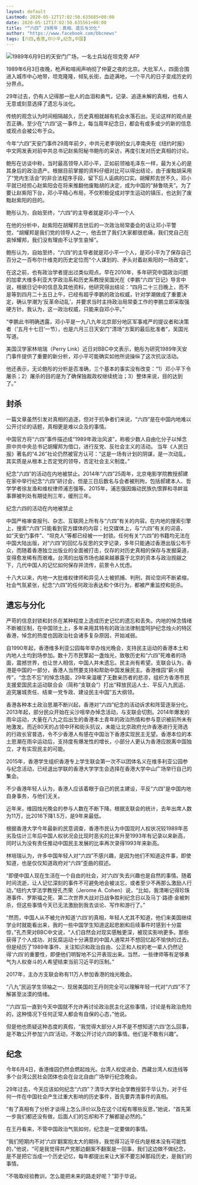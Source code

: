 ```yaml
---
layout: default
Lastmod: 2020-05-12T17:02:50.635685+00:00
date: 2020-05-12T17:02:50.635561+00:00
title: "“六四” 29周年：真相、遗忘与分化"
author: "https://www.facebook.com/bbcnews"
tags: [六四,香港,邓小平,纪念,中国]
---
```


 ![1989年6月9日的天安门广场，一名士兵站在坦克旁](https://images.weserv.nl/?url=https%3A//ichef.bbci.co.uk/news/320/cpsprodpb/0F10/production/_101865830_0b8dc897-17e2-4238-9eab-c67ea3173af9.jpg) AFP 

1989年6月3日夜晚，枪声和喧闹声响彻了仲夏之夜的北京。大批军人，四面合围进入城市中心地带，坦克隆隆，倾轧长街，血迹满地，一个平凡的日子变成历史的分界点。

29年过去，仍有人记得那一批人的血泪和勇气，记录、追逐未解的真相，也有人无意或刻意选择了遗忘与淡化。

传统的观念认为时间相隔越久，历史真相就越有机会水落石出。无论这样的观点是否正确，至少在“六四”这一事件上，每当周年纪念日，都会有或多或少的新的信息或观点会被公布于众。

今年“六四”天安门事件29周年前夕，中共元老李锐的女儿李南央在《纽约时报》中文网发表对前中共总书记赵紫阳秘书鲍彤的采访，再度引发对历史真相的讨论。

鲍彤在访谈中称，当时最高领导人邓小平，正如前领袖毛泽东一样，最为关心的是其身后的政治遗产。根据目前掌握的资料仔细对比可以得出结论，由于废黜胡采用了“党内生活会”的非合法程序手段，留下后人诟病的口实。胡耀邦去世不久，邓小平就已经担心赵紫阳会在将来推翻他废黜胡的决定，成为中国的“赫鲁晓夫”。为了要让赵紫阳下台，邓小平精心布局，不仅积极促成对学生运动的镇压，也达到了废黜赵紫阳的目的。

鲍彤认为，自始至终，“六四”的主导者就是邓小平一个人

在他的分析中，赵紫阳在胡耀邦去世后的一次政治局常委会的话让邓小平警觉，“胡耀邦是我们党的领导人之一，他去世了我们大家都很悲痛，我们党自己在哀悼耀邦，我们没有理由不让学生哀悼”。

鲍彤认为，自始至终，“六四”的主导者就是邓小平一个人，是邓小平为了保存自己百分之一百布尔什维克的历史定位而“个人谋划的、矛头对着赵紫阳的一场政变”。

在这之前，也有政治学者提出过类似观点。早在2010年，多年研究中国政治问题的加拿大维多利亚大学政治系和历史系教授吴国光在《李鹏“六四”日记》导言中说，根据日记中的信息及其他资料，他研究得出结论：“四月二十三日晚上，而不是等到四月二十五日上午，已经有超乎李鹏的政治权威，针对学潮做成了重要决定，确认学潮为‘反革命动乱’，并要求当时主持政治局常委工作的李鹏立即采取强硬方针。我认为，这一政治权威，只能来自邓小平。”

“李鹏此书明确透露，邓小平是一九八九年北京部分地区军事戒严的提议者和决策者（‘五月十七日’一节），也是六月三日天安门“清场”方案的最后批准者”，吴国光写道。

美国汉学家林培瑞（Perry Link）近日对BBC中文表示，鲍彤为研究1989年天安门事件提供了重要的新分析，邓小平可能确实如他所说操纵了这次抗议活动。

他还表示，无论鲍彤的分析是否准确，三个基本的事实没有改变：“1）邓小平下令屠杀；2）屠杀的目的是为了确保独裁政权继续统治；3）整体来说，目的达到了。”

封杀
--

一篇文章虽然引发对真相的追逐，但对于抗争者们来说，“六四”是在中国内地难以公开讨论的话题，真相更是难以企及的事情。

中国官方将“六四”事件描述成“1989年政治风波”，称极少数人自由化分子以悼念原中共中央总书记胡耀邦为借口，进行反党、反社会主义的活动。 当年《人民日报》著名的“4.26”社论仍然被官方认可：“这是一场有计划的阴谋，是一次动乱，其实质是从根本上否定党的领导，否定社会主义制度。”

纪念“六四”的活动在内地被禁止。2014年“六四”25周年，北京电影学院教授郝建在家中举行纪念“六四”研讨会，但是三日后数名与会者被刑拘，包括郝建本人、哲学学者徐友渔和维权律师浦志强等。2015年，浦志强因煽动民族仇恨罪和寻衅滋事罪被判处有期徒刑三年，缓刑三年。

纪念六四的活动在内地被禁止

中国严格审查报刊、杂志、互联网上所有与“六四”有关的内容。在内地的搜索引擎上，搜索“六四”只能看到官方媒体的内容；社交媒体上，与“六四”有关的词语，如“天安门事件”、“坦克人”等都已经被一一封锁。任何有关“六四”的书籍均无法在中国大陆出版，对“六四”的回忆与反思的文字记录，多年只能通过香港出版公布于众，而随着香港独立出版业的全面被打击，仅存的对历史真相的保存与发掘渠道，变得愈发稀有而艰难。台湾的出版市场也越来越暴露于北京的资本与政治觊觎之下，几代中国人的记忆如何保存并流传，前景令人忧虑。

十八大以来，内地一大批维权律师和异见人士被抓捕、判刑，舆论空间不断紧缩，社会气氛紧张，纪念“六四”的任何政治表达和个体行为，都被严重监控和扼杀。

遗忘与分化
-----

严苛的信息封锁和封杀在某种程度上造成历史记忆的遗忘和丢失。内地的悼念情绪不断被压制，在中国领土上，多年来用其特有的政治法律制度呵护纪念烛火的特区香港，悼念的热度也因政治社会诸多复杂原因，开始减弱。

自1990年起，香港维多利亚公园每年举办烛光晚会，支持民主运动的香港本土和内地人士均到场参加。数十万市民擎起一盏烛光，致敬历史和“六四”死难者的场面，震撼世界，也让世人相信，中国人并未遗忘。民主尚有希望。支联会认为，香港是中国的一部分，香港人当然要支持和帮助中国发展民主。香港维园“薪火相传”，“念念不忘”的悼念场面，29年来温暖了无数亲历者的悲凉，组织方香港市民支援爱国民主运动联合会（简称“支联会”）打出“释放民运人士、平反八九民运、追究屠城责任、结束一党专政、建设民主中国”五大纲领。

香港各种本土政治思潮不断兴起，香港对“六四”纪念的活动诉求和阵营逐渐分化。2013年起，部分民众开始在尖沙咀举办悼念活动，与支联会切割。2014年爆发的雨伞运动，大量在八九之后出生的香港本土青年的政治热情和参与意识被前所未有地激发。而近80天的占领中环和街头抗议，未能让北京政府允许香港进行无筛选的行政长官普选，令不少香港人有感在中国治下香港实现民主无望。香港本位的本土思潮在雨伞运动后，支持度有爆发性的增长，小部分人更认为香港应脱离中国独立，才有实现民主的可能。

2015年，香港学生组织香港专上学生联会第一次不以团体名义在维多利亚公园参与纪念活动，已经退出学联的香港大学学生会选择在香港大学中山广场举行自己的集会。

不少香港年轻人认为，香港人应该着眼于自己的民主建设，平反“六四”是中国内地自身事务，与他们无关。

近年来，维园烛光晚会的参与人数在不断下降。根据支联会的统计，去年出席人数为11万，比2016下降1.5万，是9年来最低。

根据香港大学今年最新的民意调查，香港市民认为中国现时人权状况较1989年恶劣及估计三年后中国人权状况会比现时恶劣的比率升至1993年有记录以来新高，同时认为没有责任推动中国民主发展的比率再次录得1993年来新高。

林培瑞认为，许多中国年轻人对“六四”不感兴趣，是因为他们不知道这件事，即使知道，也是仅仅知道政府对“六四”歪曲的叙述。

“即便中国人现在生活在一个自由的社会，对‘六四’失去兴趣也是自然的事情。随着时间流逝，让人记忆深刻的事件不可避免地会被淡忘，或者至少不再那么激励人行动，”纽约大学法学教授孔杰荣（Jerome A. Cohen）说，“比如，我清晰记得珍珠港事件、罗斯福之死、第二次世界大战对日战争胜利纪念日以及马丁·路德·金被刺杀，但这些事情今天已无法激励到我去谈论、写作和游行了。”

“然而，中国人从不被允许知道‘六四’的真相，年轻人尤其不知道，他们来美国继续学业时就能看出来，我的一些中国学生知道这起悲剧和后续事件时感到十分震惊，”孔杰荣对BBC中文说，“人们自然会对现实感触更深，被现实影响更多。那些获得了个人成功、对反腐运动十分满意的中国人通常并不想回忆起不愉快的过去，但是经历了1989年事件、关注知识和政治自由、公正和人权的老一辈人仍然记得‘六四’的重要性，即便他们明智地不公开表现出来。当然，一些律师等有足够勇气为人权奋斗的人希望结束当前习近平的压制。”

2017年，主办方支联会称有11万人参加香港的烛光晚会。

“八九”民运学生领袖之一、现居美国的王丹则完全可以理解年轻一代对“六四”不了解甚至淡漠的情绪。

“‘六四’后一直到今天中国就不允许再讨论政治民主化这些事情，讨论是有政治危险的，这种情况下任何正常人都会有自保的心态，”他说。

但是他也质疑这种态度的真假，“我觉得大部分人并不是不想知道‘六四’怎么回事，是不敢公开参加‘六四’活动，不敢公开讨论六四的事情。他们是不敢有兴趣”。

纪念
--

今年6月4日，香港维园仍然会燃起烛光。台湾人权促进会、西藏台湾人权连线等多个台湾公民社会团体也会在台北自由广场举行纪念晚会。

29年过去，今天应该如何纪念“六四”？清华大学社会学教授郭于华认为，对于任何一件在中国社会产生过重大影响的历史事件，首先要弄清事件的真相。

“有了真相有了分析才谈得上怎么评价以及在这个过程有哪些反思，”她说，“首先第一步我们都还没有做，后面人们的忘却和不了解都是必然的。”

在王丹看来，不管中国政治气氛如何，纪念是一定要做的事情。

“我们短期内不对‘六四’翻案抱太大的期待，我觉得习近平任内是根本没有可能性的，”他说，“可是我觉得共产党那边翻案不翻案是一回事，我们这边做不做纪念，是不是把它当成一个历史记忆，每年都提出来让大家不要忘掉那段历史，是我们的事情。

“不吸取经验教训，怎么能把未来的路走好呢？”郭于华说。

